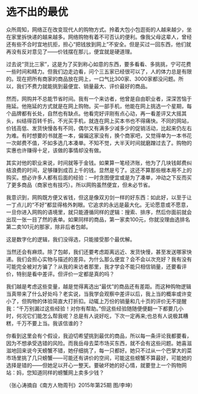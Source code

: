# 选不出的最优

众所周知，网络正在改变现代人的购物方式。拎着大包小包逛街的人越来越少，坐在家里拆快递的越来越多。网络购物有着不可否认的便利。像我父母这辈人，曾经还有些不合时宜地抗拒，担心“把钱放到网上”不安全。但是买过一回东西，他们就再没有反对意见了——价钱摆在那儿，便宜就是硬道理。 

过去说“货比三家”，这是为了买到称心如意的东西，要多看看、多挑挑，宁可花费一些时间和精力。但我们边走边看，问个三五家已经很可以了，人的体力总是有限的。现在把所有商家的商品放在网上，一口气比300家、3000家都没问题。所以，我们不费力就能挑到最便宜、销量最大、评价最好的商品。 

然而，网购并不总能节省时间。我有一个来访者，他曾是自由职业者，深深苦恼于拖延。他拖延的方式就是在网上购物。买一部手机，他能在网上挑选一个星期，每个品牌都有长处，自然也有缺点。他看完好评刚有点心动，再一看差评又大摇其头，纠结得百转千折。不光买手机，就连在网上买本书也不得痛快。不同的网站，价钱高低、发货快慢各有不同，偶尔又有满多少减多少的促销活动，比起来仍左右为难。有时想要的书就差一本，偏偏这家没有，换个商家吧，又觉得单为一本书花一次邮费不值，不如多选几本凑单。不知不觉，大半天时间就磨蹭过去了。购物的实惠也许赚得十足，该做的事情却没有做。 

其实对他的职业来说，时间就等于金钱。如果算一笔经济账，他为了几块钱邮费纠结浪费的时间，足够赚到成百上千的钱。显然是亏了。这还不算那些根本用不上的购买。想必许多人都有后面的经验：一时贪图便宜或是为了凑单，冲动之下反而买了更多商品（商家也有技巧）。所以网购虽然便宜，但未必节省。 

我意识到，网购既方便又省钱，但这是像双刃剑一样的好东西：如此好，以至于让一丁点儿的“不好”都显得格外刺眼。它追求的永远是最大化。无论愿意或不愿意，一旦你进入网购的语境里，就只能遵循同样的逻辑：搜索、排序，然后你面前就会出现一张一目了然的表单。如果同样的商品，第一家卖100元，你就没理由选排名第二卖101元的那家，除非后者包邮。 

这是数字化的逻辑，我们没得选，只能接受那个最优解。 

当然还会有麻烦。除了包邮，我们还要考虑距离远近、发货快慢，甚至发送哪家快递。我们会担心实物与描述的差异。为什么那么便宜？会不会以次充好？我有没有可能完全被对方骗了？从我的来访者那里，我才学会不能只相信销量，还要看评价，特别是看中差评。但评价一定都是真的吗？ 

我们越是考虑这些变量，越是觉得离选出“最优”的商品还有差距。而这种购物逻辑当真带来了什么好处吗？老实说，当我学会观察中差评以后，我上当的概率或许变小了，但购物的体验简直大打折扣。动辄上万份的销量和几十页的评价无不提醒我：“千万别漏过这些经验！对你有帮助。”但这些经验随随便便翻一下都要几小时，何况它们能怎么帮我呢？总是有人说好吃，下次一定再来;也总有人说极其糟糕，千万不要上当。我该信谁的？ 

你看到这里会有个假设，我迫切希望挑到最优的商品，所以每一条评论我都要看，因为不想承受选错的风险。而我岳母去菜市场买东西，就不会有这些问题。她喜滋滋地回来说今天螃蟹不错，她仔细挑了，每一只都好。她只不过从一个巴掌大的菜市场里挑了几只螃蟹——可能还有讲价的空间，可能这些螃蟹不算最好，可能她的选择是错的——但她足以开心一整天。要破坏她的好心情，就要登上一个购物网站：妈，您知道同样的螃蟹网上卖多少钱？ 

（张心涛摘自《南方人物周刊》2015年第25期 图/李坤）